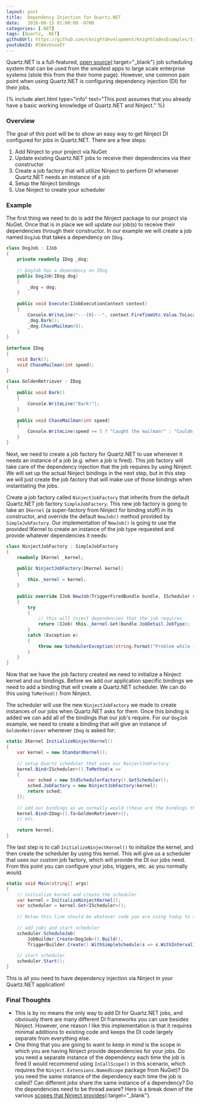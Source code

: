 ```yaml
---
layout: post
title:  Dependency Injection for Quartz.NET
date:   2016-08-15 01:00:00 -0700
categories: [.NET]
tags: [Quartz, .NET]
githubUrl: https://github.com/cknightdevelopment/KnightCodesExamples/tree/master/DotNet/Quartz.Ninject
youtubeId: RlW4vUsoxEY
---
```


Quartz.NET is a full-featured, [open source](https://github.com/quartznet/quartznet){:target="_blank"} job scheduling system that can be used from the smallest apps to large scale enterprise systems (stole this from the their home page). However, one common pain point when using Quartz.NET is configuring dependency injection (DI) for their jobs. 

{% include alert.html 
    type="info" 
    text="This post assumes that you already have a basic working knowledge of Quartz.NET and Ninject." 
%}

### Overview

The goal of this post will be to show an easy way to get Ninject DI configured for jobs in Quartz.NET. There are a few steps:

1. Add Ninject to your project via NuGet
2. Update existing Quartz.NET jobs to receive their dependencies via their constructor
3. Create a job factory that will utilize Ninject to perform DI whenever Quartz.NET needs an instance of a job
4. Setup the Ninject bindings
5. Use Ninject to create your scheduler

### Example

The first thing we need to do is add the Ninject package to our project via NuGet. Once that is in place we will update our job(s) to receive their dependencies through their constructor. In our example we will create a job named `DogJob` that takes a dependency on `IDog`. 

```c#
class DogJob : IJob
{
    private readonly IDog _dog;
 
    // DogJob has a dependency on IDog
    public DogJob(IDog dog)
    {
        _dog = dog;
    }
 
    public void Execute(IJobExecutionContext context)
    {
        Console.WriteLine("---{0}---", context.FireTimeUtc.Value.ToLocalTime());
        _dog.Bark();
        _dog.ChaseMailman(8);
    }
}
 
interface IDog
{
    void Bark();
    void ChaseMailman(int speed);
}
 
class GoldenRetriever : IDog
{
    public void Bark()
    {
        Console.WriteLine("Bark!");
    }
 
    public void ChaseMailman(int speed)
    {
        Console.WriteLine(speed >= 5 ? "Caught the mailman!" : "Couldn't catch the mailman, maybe next time.");
    }
}
```

Next, we need to create a job factory for Quartz.NET to use whenever it needs an instance of a job (e.g. when a job is fired). This job factory will take care of the dependency injection that the job requires by using Ninject. We will set up the actual Ninject bindings in the next step, but in this step we will just create the job factory that will make use of those bindings when instantiating the jobs. 

Create a job factory called `NinjectJobFactory` that inherits from the default Quartz.NET job factory `SimpleJobFactory`. This new job factory is going to take an `IKernel` (a super-factory from Ninject for binding stuff) in its constructor, and override the default `NewJob()` method provided by `SimpleJobFactory`. Our implementation of `NewJob()` is going to use the provided IKernel to create an instance of the job type requested and provide whatever dependencies it needs:

```c#
class NinjectJobFactory : SimpleJobFactory
{
    readonly IKernel _kernel;
 
    public NinjectJobFactory(IKernel kernel)
    {
        this._kernel = kernel;
    }
 
    public override IJob NewJob(TriggerFiredBundle bundle, IScheduler scheduler)
    {
        try
        {
            // this will inject dependencies that the job requires
            return (IJob) this._kernel.Get(bundle.JobDetail.JobType); 
        }
        catch (Exception e)
        {
            throw new SchedulerException(string.Format("Problem while instantiating job '{0}' from the NinjectJobFactory.", bundle.JobDetail.Key), e);
        }
    }
}
```

Now that we have the job factory created we need to initialize a Ninject kernel and our bindings. Before we add our application specific bindings we need to add a binding that will create a Quartz.NET scheduler. We can do this using `ToMethod()` from Ninject. 

The scheduler will use the new `NinjectJobFactory` we made to create instances of our jobs when Quartz.NET asks for them. Once this binding is added we can add all of the bindings that our job's require. For our `DogJob` example, we need to create a binding that will give an instance of `GoldenRetriever` whenever `IDog` is asked for:

```c#
static IKernel InitializeNinjectKernel()
{
    var kernel = new StandardKernel();
 
    // setup Quartz scheduler that uses our NinjectJobFactory
    kernel.Bind<IScheduler>().ToMethod(x =>
    {
        var sched = new StdSchedulerFactory().GetScheduler();
        sched.JobFactory = new NinjectJobFactory(kernel);
        return sched;
    });
 
    // add our bindings as we normally would (these are the bindings that our jobs require)
    kernel.Bind<IDog>().To<GoldenRetriever>();
    // etc.
 
    return kernel;
}
```

The last step is to call `InitializeNinjectKernel()` to initialize the kernel, and then create the scheduler by using this kernel. This will give us a scheduler that uses our custom job factory, which will provide the DI our jobs need. From this point you can configure your jobs, triggers, etc. as you normally would.

```c#
static void Main(string[] args)
{
    // initialize kernel and create the scheduler
    var kernel = InitializeNinjectKernel();
    var scheduler = kernel.Get<IScheduler>();
 
    // Below this line should be whatever code you are using today to schedule jobs, triggers, etc. and start the scheduler. This is just here for context
 
    // add jobs and start scheduler
    scheduler.ScheduleJob(
        JobBuilder.Create<DogJob>().Build(), 
        TriggerBuilder.Create().WithSimpleSchedule(s => s.WithIntervalInSeconds(2).RepeatForever()).Build());
 
    // start scheduler
    scheduler.Start();
}
```

This is all you need to have dependency injection via Ninject in your Quartz.NET application!

### Final Thoughts
* This is by no means the only way to add DI for Quartz.NET jobs, and obviously there are many different DI frameworks you can use besides Ninject. However, one reason I like this implementation is that it requires minimal additions to existing code and keeps the DI code largely separate from everything else.
* One thing that you are going to want to keep in mind is the scope in which you are having Ninject provide dependencies for your jobs. Do you need a separate instance of the dependency each time the job is fired (I would recommend using `InCallScope()` in this scenario, which requires the `Ninject.Extensions.NamedScope` package from NuGet)? Do you need the same instance of the dependency each time the job is called? Can different jobs share the same instance of a dependency? Do the dependencies need to be thread aware? Here is a break down of the various [scopes that Ninject provides](https://github.com/ninject/ninject/wiki/Object-Scopes){:target="_blank"}.